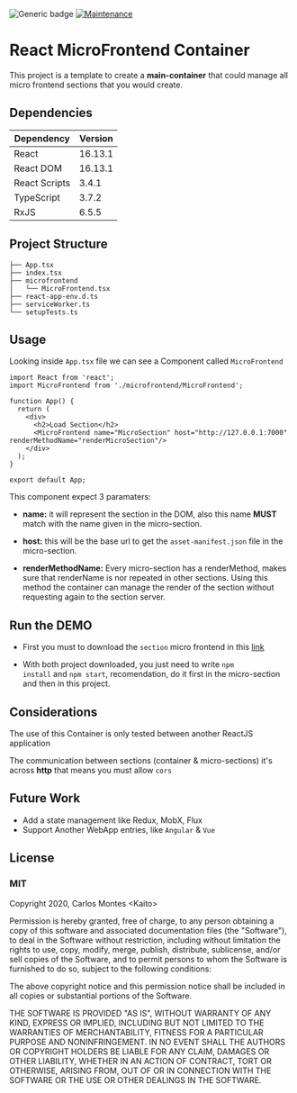
![Generic badge](https://img.shields.io/badge/Version-0.2.3-green.svg)
[![Maintenance](https://img.shields.io/badge/Maintained%3F-yes-green.svg)](https://github.com/kaito002/react-microfrontend-container-ts/graphs/commit-activity)


# React MicroFrontend Container

This project is a template to create a **main-container** that could manage all micro frontend sections
that you would create.

## Dependencies

| Dependency    | Version   |
|---------------|-----------|
| React         | 16\.13\.1 |
| React DOM     | 16\.13\.1 |
| React Scripts | 3\.4\.1   |
| TypeScript    | 3\.7\.2   |
| RxJS          | 6\.5\.5   |


## Project Structure

````
├── App.tsx
├── index.tsx
├── microfrontend
│   └── MicroFrontend.tsx
├── react-app-env.d.ts
├── serviceWorker.ts
└── setupTests.ts
````

## Usage

Looking inside <code>App.tsx</code> file we can see a Component called <code>MicroFrontend</code>

```tsx
import React from 'react';
import MicroFrontend from './microfrontend/MicroFrontend';

function App() {
  return (
    <div>
      <h2>Load Section</h2>
      <MicroFrontend name="MicroSection" host="http://127.0.0.1:7000" renderMethodName="renderMicroSection"/>
    </div>
  );
}

export default App;
```

This component expect 3 paramaters:

* **name:** it will represent the section in the DOM, also this name **MUST** match with the name given in the micro-section.

* **host:** this will be the base url to get the <code>asset-manifest.json</code> file in the micro-section.

* **renderMethodName:** Every micro-section has a renderMethod, makes sure that renderName is nor repeated in other sections. Using this method the container can manage the render of the section without requesting again to the section server.

## Run the DEMO

* First you must to download the <code>section</code> micro frontend in this [link](https://github.com/kaito002/react-microfrontend-section-ts)

* With both project downloaded, you just need to write <code>npm install</code> and <code>npm start</code>, recomendation, do it first in the micro-section and then in this project.

## Considerations

The use of this Container is only tested between another ReactJS application

The communication between sections (container & micro-sections) it's across **http** that means you must allow <code>cors</code>

## Future Work

* Add a state management like Redux, MobX, Flux
* Support Another WebApp entries, like <code>Angular</code> & <code>Vue</code>

## License 

### MIT

Copyright 2020, Carlos Montes \<Kaito>

Permission is hereby granted, free of charge, to any person obtaining a copy of this software and associated documentation files (the "Software"), to deal in the Software without restriction, including without limitation the rights to use, copy, modify, merge, publish, distribute, sublicense, and/or sell copies of the Software, and to permit persons to whom the Software is furnished to do so, subject to the following conditions:

The above copyright notice and this permission notice shall be included in all copies or substantial portions of the Software.

THE SOFTWARE IS PROVIDED "AS IS", WITHOUT WARRANTY OF ANY KIND, EXPRESS OR IMPLIED, INCLUDING BUT NOT LIMITED TO THE WARRANTIES OF MERCHANTABILITY, FITNESS FOR A PARTICULAR PURPOSE AND NONINFRINGEMENT. IN NO EVENT SHALL THE AUTHORS OR COPYRIGHT HOLDERS BE LIABLE FOR ANY CLAIM, DAMAGES OR OTHER LIABILITY, WHETHER IN AN ACTION OF CONTRACT, TORT OR OTHERWISE, ARISING FROM, OUT OF OR IN CONNECTION WITH THE SOFTWARE OR THE USE OR OTHER DEALINGS IN THE SOFTWARE.
